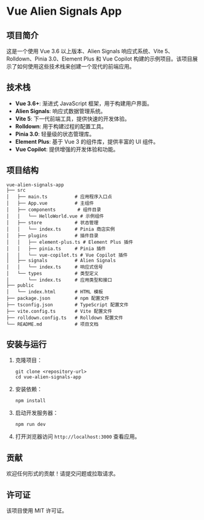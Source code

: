 # Vue Alien Signals App

## 项目简介
这是一个使用 Vue 3.6 以上版本、Alien Signals 响应式系统、Vite 5、Rolldown、Pinia 3.0、Element Plus 和 Vue Copilot 构建的示例项目。该项目展示了如何使用这些技术栈来创建一个现代的前端应用。

## 技术栈
- **Vue 3.6+**: 渐进式 JavaScript 框架，用于构建用户界面。
- **Alien Signals**: 响应式数据管理系统。
- **Vite 5**: 下一代前端工具，提供快速的开发体验。
- **Rolldown**: 用于构建过程的配置工具。
- **Pinia 3.0**: 轻量级的状态管理库。
- **Element Plus**: 基于 Vue 3 的组件库，提供丰富的 UI 组件。
- **Vue Copilot**: 提供增强的开发体验和功能。

## 项目结构
```
vue-alien-signals-app
├── src
│   ├── main.ts          # 应用程序入口点
│   ├── App.vue          # 主组件
│   ├── components        # 组件目录
│   │   └── HelloWorld.vue # 示例组件
│   ├── store            # 状态管理
│   │   └── index.ts     # Pinia 商店实例
│   ├── plugins          # 插件目录
│   │   ├── element-plus.ts # Element Plus 插件
│   │   ├── pinia.ts     # Pinia 插件
│   │   └── vue-copilot.ts # Vue Copilot 插件
│   ├── signals          # Alien Signals
│   │   └── index.ts     # 响应式信号
│   └── types            # 类型定义
│       └── index.ts     # 应用类型和接口
├── public
│   └── index.html       # HTML 模板
├── package.json         # npm 配置文件
├── tsconfig.json        # TypeScript 配置文件
├── vite.config.ts       # Vite 配置文件
├── rolldown.config.ts   # Rolldown 配置文件
└── README.md            # 项目文档
```

## 安装与运行
1. 克隆项目：
   ```
   git clone <repository-url>
   cd vue-alien-signals-app
   ```

2. 安装依赖：
   ```
   npm install
   ```

3. 启动开发服务器：
   ```
   npm run dev
   ```

4. 打开浏览器访问 `http://localhost:3000` 查看应用。

## 贡献
欢迎任何形式的贡献！请提交问题或拉取请求。

## 许可证
该项目使用 MIT 许可证。